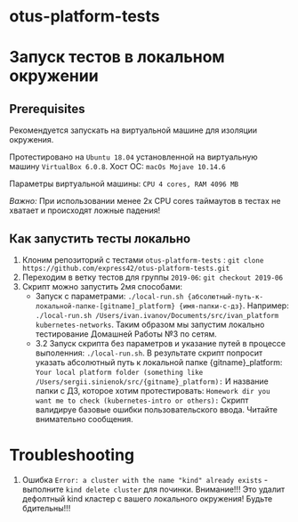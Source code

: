 # otus-platform-tests

# Запуск тестов в локальном окружении

## Prerequisites

Рекомендуется запускать на виртуальной машине для изоляции окружения.

Протестировано на `Ubuntu 18.04` установленной на виртуальную машину `VirtualBox 6.0.8`. Хост ОС: `macOs Mojave 10.14.6`

Параметры виртуальной машины: `CPU 4 cores, RAM 4096 MB`

*Важно:* При использовании менее 2х CPU cores таймаутов в тестах не хватает и происходят ложные падения!

## Как запустить тесты локально

1. Клоним репозиторий с тестами `otus-platform-tests` : `git clone https://github.com/express42/otus-platform-tests.git`
2. Переходим в ветку тестов для группы `2019-06`: `git checkout 2019-06`
3. Скрипт можно запустить 2мя способами:
    * Запуск с параметрами: `./local-run.sh {абсолютный-путь-к-локальной-папке-[gitname]_platform} {имя-папки-с-дз}`.
    Например: `./local-run.sh /Users/ivan.ivanov/Documents/src/ivan_platform kubernetes-networks`. Таким образом мы запустим
    локально тестирование Домашней Работы №3 по сетям.
    * 3.2 Запуск скрипта без параметров и указание путей в процессе выполенния: `./local-run.sh`.
    В результате скрипт попросит указать абсолютный путь к локальной папке {gitname}_platform: `Your local platform folder (something like /Users/sergii.sinienok/src/{gitname}_platform):`
    И название папки с ДЗ, которое хотим протестировать: `Homework dir you want me to check (kubernetes-intro or others):`
    Скрипт валидируе базовые ошибки пользовательского ввода. Читайте внимательно сообщения.

# Troubleshooting

1. Ошибка `Error: a cluster with the name "kind" already exists` - выполните `kind delete cluster` для починки. Внимание!!! Это удалит дефолтный kind кластер с вашего локального окружения! Будьте бдительны!!!
